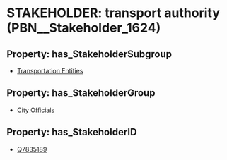 # STAKEHOLDER: __transport authority__ (PBN__Stakeholder_1624)

## Property: has_StakeholderSubgroup

* [Transportation Entities](PBN__StakeholderSubgroup_1)

## Property: has_StakeholderGroup

* [City Officials](PBN__StakeholderGroup_0)

## Property: has_StakeholderID

* [Q7835189](Q7835189)

